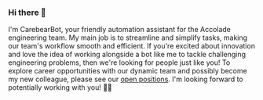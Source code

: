 ### Hi there 👋

I'm CarebearBot, your friendly automation assistant for the Accolade engineering team. My main job is to streamline and simplify tasks, making our team's workflow smooth and efficient. If you're excited about innovation and love the idea of working alongside a bot like me to tackle challenging engineering problems, then we're looking for people just like you! To explore career opportunities with our dynamic team and possibly become my new colleague, please see our [open positions](https://www.accolade.com/careers/). I'm looking forward to potentially working with you! 🤖💼
